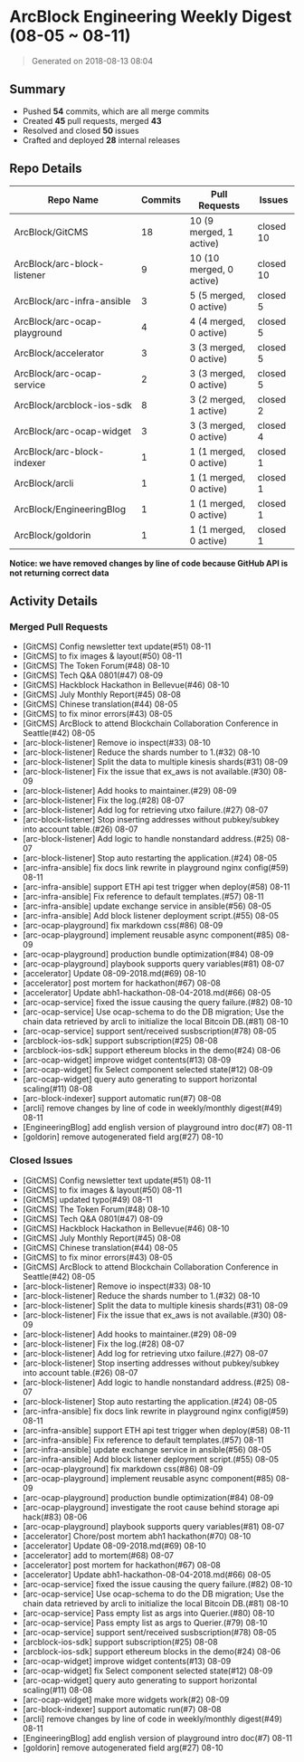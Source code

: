 # ArcBlock Engineering Weekly Digest (08-05 ~ 08-11)

> Generated on 2018-08-13 08:04

## Summary

* Pushed **54** commits, which are all merge commits
* Created **45** pull requests, merged **43**
* Resolved and closed **50** issues
* Crafted and deployed **28** internal releases

## Repo Details

| Repo Name                    | Commits | Pull Requests            | Issues    |
| ---------------------------- | ------- | ------------------------ | --------- |
| ArcBlock/GitCMS              | 18      | 10 (9 merged, 1 active)  | closed 10 |
| ArcBlock/arc-block-listener  | 9       | 10 (10 merged, 0 active) | closed 10 |
| ArcBlock/arc-infra-ansible   | 3       | 5 (5 merged, 0 active)   | closed 5  |
| ArcBlock/arc-ocap-playground | 4       | 4 (4 merged, 0 active)   | closed 5  |
| ArcBlock/accelerator         | 3       | 3 (3 merged, 0 active)   | closed 5  |
| ArcBlock/arc-ocap-service    | 2       | 3 (3 merged, 0 active)   | closed 5  |
| ArcBlock/arcblock-ios-sdk    | 8       | 3 (2 merged, 1 active)   | closed 2  |
| ArcBlock/arc-ocap-widget     | 3       | 3 (3 merged, 0 active)   | closed 4  |
| ArcBlock/arc-block-indexer   | 1       | 1 (1 merged, 0 active)   | closed 1  |
| ArcBlock/arcli               | 1       | 1 (1 merged, 0 active)   | closed 1  |
| ArcBlock/EngineeringBlog     | 1       | 1 (1 merged, 0 active)   | closed 1  |
| ArcBlock/goldorin            | 1       | 1 (1 merged, 0 active)   | closed 1  |

**Notice: we have removed changes by line of code because GitHub API is not returning correct data**

## Activity Details

### Merged Pull Requests

- [GitCMS] Config newsletter text update(#51) 08-11
- [GitCMS] to fix images & layout(#50) 08-11
- [GitCMS] The Token Forum(#48) 08-10
- [GitCMS] Tech Q&A 0801(#47) 08-09
- [GitCMS] Hackblock Hackathon in Bellevue(#46) 08-10
- [GitCMS] July Monthly Report(#45) 08-08
- [GitCMS] Chinese translation(#44) 08-05
- [GitCMS] to fix minor errors(#43) 08-05
- [GitCMS] ArcBlock to attend Blockchain Collaboration Conference in Seattle(#42) 08-05
- [arc-block-listener] Remove io inspect(#33) 08-10
- [arc-block-listener] Reduce the shards number to 1.(#32) 08-10
- [arc-block-listener] Split the data to multiple kinesis shards(#31) 08-09
- [arc-block-listener] Fix the issue that ex_aws is not available.(#30) 08-09
- [arc-block-listener] Add hooks to maintainer.(#29) 08-09
- [arc-block-listener] Fix the log.(#28) 08-07
- [arc-block-listener] Add log for retrieving utxo failure.(#27) 08-07
- [arc-block-listener] Stop inserting addresses without pubkey/subkey into account table.(#26) 08-07
- [arc-block-listener] Add logic to handle nonstandard address.(#25) 08-07
- [arc-block-listener] Stop auto restarting the application.(#24) 08-05
- [arc-infra-ansible] fix docs link rewrite in playground nginx config(#59) 08-11
- [arc-infra-ansible] support ETH api test trigger when deploy(#58) 08-11
- [arc-infra-ansible] Fix reference to default templates.(#57) 08-11
- [arc-infra-ansible] update exchange service in ansible(#56) 08-05
- [arc-infra-ansible] Add block listener deployment script.(#55) 08-05
- [arc-ocap-playground] fix markdown css(#86) 08-09
- [arc-ocap-playground] implement reusable async component(#85) 08-09
- [arc-ocap-playground] production bundle optimization(#84) 08-09
- [arc-ocap-playground] playbook supports query variables(#81) 08-07
- [accelerator] Update 08-09-2018.md(#69) 08-10
- [accelerator] post mortem for hackathon(#67) 08-08
- [accelerator] Update abh1-hackathon-08-04-2018.md(#66) 08-05
- [arc-ocap-service] fixed the issue causing the query failure.(#82) 08-10
- [arc-ocap-service] Use ocap-schema to do the DB migration; Use the chain data retrieved by arcli to initialize the local Bitcoin DB.(#81) 08-10
- [arc-ocap-service] support sent/received susbscription(#78) 08-05
- [arcblock-ios-sdk] support subscription(#25) 08-08
- [arcblock-ios-sdk] support ethereum blocks in the demo(#24) 08-06
- [arc-ocap-widget] improve widget contents(#13) 08-09
- [arc-ocap-widget] fix Select component selected state(#12) 08-09
- [arc-ocap-widget] query auto generating to support horizontal scaling(#11) 08-08
- [arc-block-indexer] support automatic run(#7) 08-08
- [arcli] remove changes by line of code in weekly/monthly digest(#49) 08-11
- [EngineeringBlog] add english version of playground intro doc(#7) 08-11
- [goldorin] remove autogenerated field arg(#27) 08-10

### Closed Issues

- [GitCMS] Config newsletter text update(#51) 08-11
- [GitCMS] to fix images & layout(#50) 08-11
- [GitCMS] updated typo(#49) 08-11
- [GitCMS] The Token Forum(#48) 08-10
- [GitCMS] Tech Q&A 0801(#47) 08-09
- [GitCMS] Hackblock Hackathon in Bellevue(#46) 08-10
- [GitCMS] July Monthly Report(#45) 08-08
- [GitCMS] Chinese translation(#44) 08-05
- [GitCMS] to fix minor errors(#43) 08-05
- [GitCMS] ArcBlock to attend Blockchain Collaboration Conference in Seattle(#42) 08-05
- [arc-block-listener] Remove io inspect(#33) 08-10
- [arc-block-listener] Reduce the shards number to 1.(#32) 08-10
- [arc-block-listener] Split the data to multiple kinesis shards(#31) 08-09
- [arc-block-listener] Fix the issue that ex_aws is not available.(#30) 08-09
- [arc-block-listener] Add hooks to maintainer.(#29) 08-09
- [arc-block-listener] Fix the log.(#28) 08-07
- [arc-block-listener] Add log for retrieving utxo failure.(#27) 08-07
- [arc-block-listener] Stop inserting addresses without pubkey/subkey into account table.(#26) 08-07
- [arc-block-listener] Add logic to handle nonstandard address.(#25) 08-07
- [arc-block-listener] Stop auto restarting the application.(#24) 08-05
- [arc-infra-ansible] fix docs link rewrite in playground nginx config(#59) 08-11
- [arc-infra-ansible] support ETH api test trigger when deploy(#58) 08-11
- [arc-infra-ansible] Fix reference to default templates.(#57) 08-11
- [arc-infra-ansible] update exchange service in ansible(#56) 08-05
- [arc-infra-ansible] Add block listener deployment script.(#55) 08-05
- [arc-ocap-playground] fix markdown css(#86) 08-09
- [arc-ocap-playground] implement reusable async component(#85) 08-09
- [arc-ocap-playground] production bundle optimization(#84) 08-09
- [arc-ocap-playground] investigate the root cause behind storage api hack(#83) 08-06
- [arc-ocap-playground] playbook supports query variables(#81) 08-07
- [accelerator] Chore/post mortem abh1 hackathon(#70) 08-10
- [accelerator] Update 08-09-2018.md(#69) 08-10
- [accelerator] add to mortem(#68) 08-07
- [accelerator] post mortem for hackathon(#67) 08-08
- [accelerator] Update abh1-hackathon-08-04-2018.md(#66) 08-05
- [arc-ocap-service] fixed the issue causing the query failure.(#82) 08-10
- [arc-ocap-service] Use ocap-schema to do the DB migration; Use the chain data retrieved by arcli to initialize the local Bitcoin DB.(#81) 08-10
- [arc-ocap-service] Pass empty list as args into Querier.(#80) 08-10
- [arc-ocap-service] Pass empty list as args to Querier.(#79) 08-10
- [arc-ocap-service] support sent/received susbscription(#78) 08-05
- [arcblock-ios-sdk] support subscription(#25) 08-08
- [arcblock-ios-sdk] support ethereum blocks in the demo(#24) 08-06
- [arc-ocap-widget] improve widget contents(#13) 08-09
- [arc-ocap-widget] fix Select component selected state(#12) 08-09
- [arc-ocap-widget] query auto generating to support horizontal scaling(#11) 08-08
- [arc-ocap-widget] make more widgets work(#2) 08-09
- [arc-block-indexer] support automatic run(#7) 08-08
- [arcli] remove changes by line of code in weekly/monthly digest(#49) 08-11
- [EngineeringBlog] add english version of playground intro doc(#7) 08-11
- [goldorin] remove autogenerated field arg(#27) 08-10
